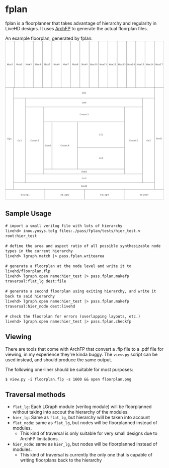 # fplan

fplan is a floorplanner that takes advantage of hierarchy and regularity in LiveHD designs.  It uses [ArchFP](http://lava.cs.virginia.edu/archfp/) to generate the actual floorplan files.

An example floorplan, generated by fplan:
![sample](sample.png)

## Sample Usage
```
# import a small verilog file with lots of hierarchy
livehd> inou.yosys.tolg files:./pass/fplan/tests/hier_test.v root:hier_test

# define the area and aspect ratio of all possible synthesizable node types in the current hierarchy
livehd> lgraph.match |> pass.fplan.writearea

# generate a floorplan at the node level and write it to livehd/floorplan.flp
livehd> lgraph.open name:hier_test |> pass.fplan.makefp traversal:flat_lg dest:file

# generate a second floorplan using exiting hierarchy, and write it back to said hierarchy
livehd> lgraph.open name:hier_test |> pass.fplan.makefp traversal:hier_node dest:livehd

# check the floorplan for errors (overlapping layouts, etc.)
livehd> lgraph.open name:hier_test |> pass.fplan.checkfp

```

## Viewing
There are tools that come with ArchFP that convert a .flp file to a .pdf file for viewing, in my experience they're kinda buggy.  The `view.py` script can be used instead, and should produce the same output.
  
The following one-liner should be suitable for most purposes:
```
$ view.py -i floorplan.flp -s 1600 && open floorplan.png
```

## Traversal methods
 - `flat_lg`: Each LGraph module (verilog module) will be floorplanned without taking into accout the hierarchy of the modules.
 - `hier_lg`: Same as `flat_lg`, but hierarchy will be taken into account
 - `flat_node`: same as `flat_lg`, but nodes will be floorplanned instead of modules.
    - This kind of traversal is only suitable for very small designs due to ArchFP limitations.
 - `hier_node`: same as `hier_lg`, but nodes will be floorplanned instead of modules.
    - This kind of traversal is currently the only one that is capable of writing floorplans back to the hierarchy
